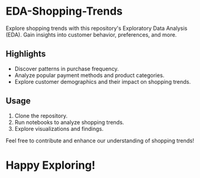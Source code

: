 # EDA-Shopping-Trends

Explore shopping trends with this repository's Exploratory Data Analysis (EDA). Gain insights into customer behavior, preferences, and more.

## Highlights
- Discover patterns in purchase frequency.
- Analyze popular payment methods and product categories.
- Explore customer demographics and their impact on shopping trends.

## Usage
1. Clone the repository.
2. Run notebooks to analyze shopping trends.
3. Explore visualizations and findings.

Feel free to contribute and enhance our understanding of shopping trends!

# Happy Exploring!

